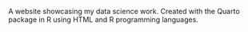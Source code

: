 A website showcasing my data science work.
Created with the Quarto package in R using HTML and R programming languages.
